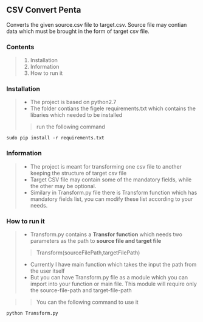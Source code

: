 ## CSV Convert Penta
 Converts the given source.csv file to target.csv. Source file may contian data which must be brought in the form of target csv file.

### Contents
>    1) Installation
>    2) Information
>    3) How to run it
 
### Installation
> - The project is based on python2.7
> - The folder contians the figele requirements.txt which contains the libaries which needed to be installed
>>  run the following command   
    
    sudo pip install -r requirements.txt

### Information
> - The project is meant for transforming one csv file to another keeping the structure of target csv file
> - Target CSV file may contain some of the mandatory fields, while the other may be optional.
> - Similary in Transform.py file there is Transform function which has mandatory fields list, you can modify these list according to your needs.

### How to run it
> - Transform.py contains a **Transfor function** which needs two parameters as the path to **source file and target file** 
>>  Transform(sourceFilePath,targetFilePath)
> - Currently I have main function which takes the input the path from the user itself
> - But you can have Transform.py file as a module which you can import into your function or main file. This module will require only the source-file-path and target-file-path

>> You can the following command to use it
    
    python Transform.py




